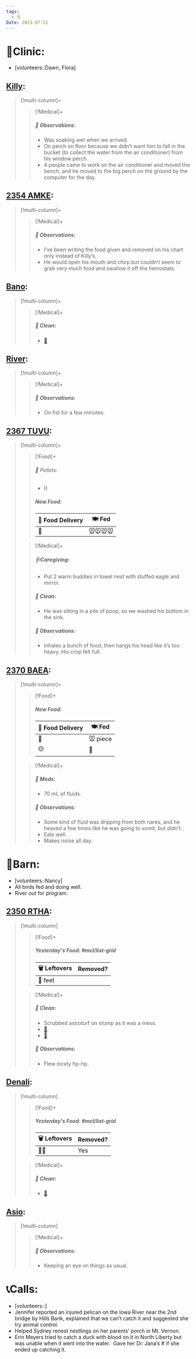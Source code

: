 ```yaml
---
tags:
  - 🗒️
Date: 2023-07-22
---
```


# 🏥Clinic:
- [volunteers::Dawn, Flora]

## [Killy](../RARE%20Birds/Ed%20Birds/Killy.md):
> [!multi-column]+
>
>> [!Medical]+
>> ##### 🔭 Observations:
>> - Was soaking wet when we arrived. 
>> - On perch on floor because we didn’t want him to fall in the bucket (to collect the water from the air conditioner) from his window perch. 
>> - 4 people came to work on the air conditioner and moved the bench, and he moved to the big perch on the ground by the computer for the day.

## [2354 AMKE](../RARE%20Birds/2354%20AMKE.md):
> [!multi-column]+
>
>> [!Medical]+
>> ##### 🔭 Observations:
>> - I’ve been writing the food given and removed on his chart only instead of Killy’s. 
>> - He would open his mouth and chirp but couldn’t seem to grab very much food and swallow it off the hemostats.  

## [Bano](../RARE%20Birds/Ed%20Birds/Bano.md):
> [!multi-column]+
>
>> [!Medical]+
>>##### 🫧 Clean:
>> - [🧽](../Admin/Codes/Scrubbed%20cage.md)

## [River](../RARE%20Birds/Ed%20Birds/River.md):
> [!multi-column]+
>
>> [!Medical]+
>> ##### 🔭 Observations:
>> - On fist for a few minutes.

## [2367 TUVU](../RARE%20Birds/2367%20TUVU.md):
> [!multi-column]+
>
>> [!Food]+
>>###### 💩 Pellets:
>>- 0
>>
>> ##### New Food:
>> |🚚 Food Delivery| 🍽️ Fed|
>> |---|---|
>>|🫱|🐭🐭🐭🐭
>
>> [!Medical]+
>> ##### 🩺Caregiving:
>> - Put 2 warm buddies in towel nest with stuffed eagle and mirror.
>>
>>##### 🫧 Clean:
>> - He was sitting in a pile of poop, so we washed his bottom in the sink. 
>>
>> ##### 🔭 Observations:
>> - Inhales a bunch of food, then hangs his head like it’s too heavy. His crop felt full. 

## [2370 BAEA](../RARE%20Birds/2370%20BAEA.md):
> [!multi-column]+
>
>> [!Food]+
>> ##### New Food:
>> |🚚 Food Delivery| 🍽️ Fed|
>> |---|---|
>>|🫱|🐭 piece|
>>|🟡|🐀|
>
>> [!Medical]+
>> ##### 💊 Meds:
>> - 70 mL of fluids.
>>
>> ##### 🔭 Observations:
>> - Some kind of fluid was dripping from both nares, and he heaved a few times like he was going to vomit, but didn’t.
>> - Eats well.
>> - Makes noise all day.

# 🏡Barn:
- [volunteers::Nancy]
- All birds fed and doing well. 
- River out for program.

## [2350 RTHA](../RARE%20Birds/2350%20RTHA.md):
> [!multi-column]
>
>> [!Food]+
>> ##### Yesterday's Food: #mcl/list-grid
>> |🗑️ Leftovers| Removed?
>> |---|---|
>>|🐥 feet|
>
>> [!Medical]+
>>##### 🫧 Clean:
>>- Scrubbed astroturf on stump as it was a mess.
>>- [🧹](../Admin/Codes/Raked%20cage.md)
>>- [🧽](../Admin/Codes/Scrubbed%20cage.md)
>>
>> ##### 🔭 Observations:
>> - Flew nicely hp-hp.

## [Denali](../RARE%20Birds/Ed%20Birds/Denali.md):
> [!multi-column]
>
>> [!Food]+
>> ##### Yesterday's Food: #mcl/list-grid
>> |🗑️ Leftovers| Removed?
>> |---|---|
>>|🐥🐥|Yes
>
>> [!Medical]+
>>##### 🫧 Clean:
>>- [🧹](../Admin/Codes/Raked%20cage.md)

## [Asio](../RARE%20Birds/Ed%20Birds/Asio.md):
> [!multi-column]
>
>> [!Medical]+
>> ##### 🔭 Observations:
>> - Keeping an eye on things as usual.

# 📞Calls:
- [volunteers::]
- Jennifer reported an injured pelican on the Iowa River near the 2nd bridge by Hills Bank, explained that we can’t catch it and suggested she try animal control.
- Helped Sydney renest nestlings on her parents’ porch in Mt. Vernon.  
- Erin Meyers tried to catch a duck with blood on it in North Liberty but was unable when it went into the water.  Gave her Dr. Jana’s # if she ended up catching it.